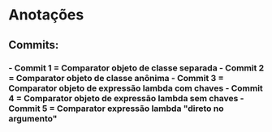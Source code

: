 <h1> Anotações </h1>

<h2> Commits: </h2>

<h3>	- Commit 1 = Comparator objeto de classe separada
	- Commit 2 = Comparator objeto de classe anônima
	- Commit 3 = Comparator objeto de expressão lambda com chaves
	- Commit 4 = Comparator objeto de expressão lambda sem chaves
	- Commit 5 = Comparator expressão lambda "direto no argumento"
</h3>